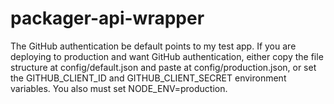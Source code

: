 # packager-api-wrapper

The GitHub authentication be default points to my test app. If you are deploying to production and want GitHub authentication, either copy the file structure at config/default.json and paste at config/production.json, or set the GITHUB_CLIENT_ID and GITHUB_CLIENT_SECRET environment variables. You also must set NODE_ENV=production.

